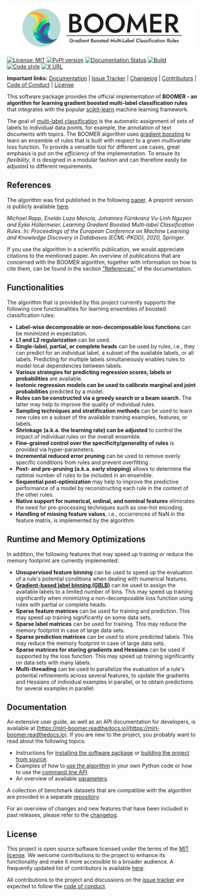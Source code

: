 <p align="center">
  <picture>
    <source media="(prefers-color-scheme: dark)" srcset="assets/logo_dark.svg">
    <source media="(prefers-color-scheme: light)" srcset="assets/logo_light.svg">
    <img alt="BOOMER - Gradient Boosted Multi-Label Classification Rules" src="assets/logo_light.svg">
  </picture>
</p>

[![License: MIT](https://img.shields.io/badge/License-MIT-yellow.svg)](https://opensource.org/licenses/MIT) [![PyPI version](https://badge.fury.io/py/mlrl-boomer.svg)](https://badge.fury.io/py/mlrl-boomer) [![Documentation Status](https://readthedocs.org/projects/mlrl-boomer/badge/?version=latest)](https://mlrl-boomer.readthedocs.io/en/latest/?badge=latest) [![Build](https://github.com/mrapp-ke/MLRL-Boomer/actions/workflows/test_build.yml/badge.svg)](https://github.com/mrapp-ke/MLRL-Boomer/actions/workflows/test_build.yml) [![Code style](https://github.com/mrapp-ke/MLRL-Boomer/actions/workflows/test_format.yml/badge.svg)](https://github.com/mrapp-ke/MLRL-Boomer/actions/workflows/test_format.yml) [![X URL](https://img.shields.io/twitter/url?label=Follow&style=social&url=https%3A%2F%2Ftwitter.com%2FBOOMER_ML)](https://twitter.com/BOOMER_ML)

**Important links:** [Documentation](https://mlrl-boomer.readthedocs.io) | [Issue Tracker](https://github.com/mrapp-ke/MLRL-Boomer/issues) | [Changelog](https://github.com/mrapp-ke/MLRL-Boomer/blob/92ea9ac5e4b8f6c9b7557d0bee250ce9f75a32f4/CHANGELOG.md) | [Contributors](https://github.com/mrapp-ke/MLRL-Boomer/blob/92ea9ac5e4b8f6c9b7557d0bee250ce9f75a32f4/CONTRIBUTORS.md) | [Code of Conduct](https://github.com/mrapp-ke/MLRL-Boomer/blob/92ea9ac5e4b8f6c9b7557d0bee250ce9f75a32f4/CODE_OF_CONDUCT.md) | [License](https://github.com/mrapp-ke/MLRL-Boomer/blob/92ea9ac5e4b8f6c9b7557d0bee250ce9f75a32f4/LICENSE.md)

This software package provides the official implementation of **BOOMER - an algorithm for learning gradient boosted multi-label classification rules** that integrates with the popular [scikit-learn](https://scikit-learn.org) machine learning framework.

The goal of [multi-label classification](https://en.wikipedia.org/wiki/Multi-label_classification) is the automatic assignment of sets of labels to individual data points, for example, the annotation of text documents with topics. The BOOMER algorithm uses [gradient boosting](https://en.wikipedia.org/wiki/Gradient_boosting) to learn an ensemble of rules that is built with respect to a given multivariate loss function. To provide a versatile tool for different use cases, great emphasis is put on the *efficiency* of the implementation. To ensure its *flexibility*, it is designed in a modular fashion and can therefore easily be adjusted to different requirements.

## References

The algorithm was first published in the following [paper](https://doi.org/10.1007/978-3-030-67664-3_8). A preprint version is publicly available [here](https://arxiv.org/pdf/2006.13346.pdf).

*Michael Rapp, Eneldo Loza Mencía, Johannes Fürnkranz Vu-Linh Nguyen and Eyke Hüllermeier. Learning Gradient Boosted Multi-label Classification Rules. In: Proceedings of the European Conference on Machine Learning and Knowledge Discovery in Databases (ECML-PKDD), 2020, Springer.*

If you use the algorithm in a scientific publication, we would appreciate citations to the mentioned paper. An overview of publications that are concerned with the BOOMER algorithm, together with information on how to cite them, can be found in the section ["References"](https://mlrl-boomer.readthedocs.io/en/latest/references/index.html) of the documentation.

## Functionalities

The algorithm that is provided by this project currently supports the following core functionalities for learning ensembles of boosted classification rules:

- **Label-wise decomposable or non-decomposable loss functions** can be minimized in expectation.
- **L1 and L2 regularization** can be used.
- **Single-label, partial, or complete heads** can be used by rules, i.e., they can predict for an individual label, a subset of the available labels, or all labels. Predicting for multiple labels simultaneously enables rules to model local dependencies between labels.
- **Various strategies for predicting regression scores, labels or probabilities** are available.
- **Isotonic regression models can be used to calibrate marginal and joint probabilities** predicted by a model.
- **Rules can be constructed via a greedy search or a beam search.** The latter may help to improve the quality of individual rules.
- **Sampling techniques and stratification methods** can be used to learn new rules on a subset of the available training examples, features, or labels.
- **Shrinkage (a.k.a. the learning rate) can be adjusted** to control the impact of individual rules on the overall ensemble.
- **Fine-grained control over the specificity/generality of rules** is provided via hyper-parameters.
- **Incremental reduced error pruning** can be used to remove overly specific conditions from rules and prevent overfitting.
- **Post- and pre-pruning (a.k.a. early stopping)** allows to determine the optimal number of rules to be included in an ensemble.
- **Sequential post-optimization** may help to improve the predictive performance of a model by reconstructing each rule in the context of the other rules.
- **Native support for numerical, ordinal, and nominal features** eliminates the need for pre-processing techniques such as one-hot encoding.
- **Handling of missing feature values**, i.e., occurrences of NaN in the feature matrix, is implemented by the algorithm.

## Runtime and Memory Optimizations

In addition, the following features that may speed up training or reduce the memory footprint are currently implemented:

- **Unsupervised feature binning** can be used to speed up the evaluation of a rule's potential conditions when dealing with numerical features.
- **[Gradient-based label binning (GBLB)](https://arxiv.org/pdf/2106.11690.pdf)** can be used to assign the available labels to a limited number of bins. This may speed up training significantly when minimizing a non-decomposable loss function using rules with partial or complete heads.
- **Sparse feature matrices** can be used for training and prediction. This may speed up training significantly on some data sets.
- **Sparse label matrices** can be used for training. This may reduce the memory footprint in case of large data sets.
- **Sparse prediction matrices** can be used to store predicted labels. This may reduce the memory footprint in case of large data sets.
- **Sparse matrices for storing gradients and Hessians** can be used if supported by the loss function. This may speed up training significantly on data sets with many labels.
- **Multi-threading** can be used to parallelize the evaluation of a rule's potential refinements across several features, to update the gradients and Hessians of individual examples in parallel, or to obtain predictions for several examples in parallel.

## Documentation

An extensive user guide, as well as an API documentation for developers, is available at [https://mlrl-boomer.readthedocs.io](https://mlrl-boomer.readthedocs.io). If you are new to the project, you probably want to read about the following topics:

- Instructions for [installing the software package](https://mlrl-boomer.readthedocs.io/en/latest/quickstart/installation.html) or [building the project from source](https://mlrl-boomer.readthedocs.io/en/latest/developer_guide/compilation.html).
- Examples of how to [use the algorithm](https://mlrl-boomer.readthedocs.io/en/latest/quickstart/usage.html) in your own Python code or how to use the [command line API](https://mlrl-boomer.readthedocs.io/en/latest/quickstart/testbed.html).
- An overview of available [parameters](https://mlrl-boomer.readthedocs.io/en/latest/user_guide/boosting/parameters.html).

A collection of benchmark datasets that are compatible with the algorithm are provided in a separate [repository](https://github.com/mrapp-ke/Boomer-Datasets).

For an overview of changes and new features that have been included in past releases, please refer to the [changelog](https://github.com/mrapp-ke/MLRL-Boomer/blob/92ea9ac5e4b8f6c9b7557d0bee250ce9f75a32f4/CHANGELOG.md).

## License

This project is open source software licensed under the terms of the [MIT license](https://github.com/mrapp-ke/MLRL-Boomer/blob/92ea9ac5e4b8f6c9b7557d0bee250ce9f75a32f4/LICENSE.md). We welcome contributions to the project to enhance its functionality and make it more accessible to a broader audience. A frequently updated list of contributors is available [here](https://github.com/mrapp-ke/MLRL-Boomer/blob/92ea9ac5e4b8f6c9b7557d0bee250ce9f75a32f4/CONTRIBUTORS.md).

All contributions to the project and discussions on the [issue tracker](https://github.com/mrapp-ke/MLRL-Boomer/issues) are expected to follow the [code of conduct](https://github.com/mrapp-ke/MLRL-Boomer/blob/92ea9ac5e4b8f6c9b7557d0bee250ce9f75a32f4/CODE_OF_CONDUCT.md).
